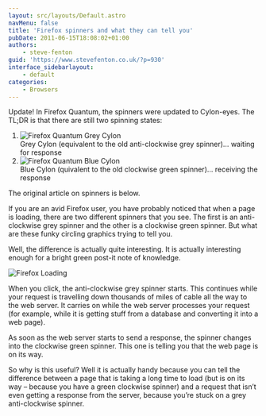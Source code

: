 ```yaml
---
layout: src/layouts/Default.astro
navMenu: false
title: 'Firefox spinners and what they can tell you'
pubDate: 2011-06-15T18:08:02+01:00
authors:
    - steve-fenton
guid: 'https://www.stevefenton.co.uk/?p=930'
interface_sidebarlayout:
    - default
categories:
    - Browsers
---
```


Update! In Firefox Quantum, the spinners were updated to Cylon-eyes. The TL;DR is that there are still two spinning states:

1. ![Firefox Quantum Grey Cylon](/img/2011/06/firefox-quantum-grey-cylon.png)  
    Grey Cylon (equivalent to the old anti-clockwise grey spinner)… waiting for response
2. ![Firefox Quantum Blue Cylon](/img/2011/06/firefox-quantum-blue-cylon.png)  
    Blue Cylon (quivalent to the old clockwise green spinner)… receiving the response

The original article on spinners is below.

If you are an avid Firefox user, you have probably noticed that when a page is loading, there are two different spinners that you see. The first is an anti-clockwise grey spinner and the other is a clockwise green spinner. But what are these funky circling graphics trying to tell you.

Well, the difference is actually quite interesting. It is actually interesting enough for a bright green post-it note of knowledge.

![Firefox Loading](/img/2015/07/firefoxloading.jpg)

When you click, the anti-clockwise grey spinner starts. This continues while your request is travelling down thousands of miles of cable all the way to the web server. It carries on while the web server processes your request (for example, while it is getting stuff from a database and converting it into a web page).

As soon as the web server starts to send a response, the spinner changes into the clockwise green spinner. This one is telling you that the web page is on its way.

So why is this useful? Well it is actually handy because you can tell the difference between a page that is taking a long time to load (but is on its way – because you have a green clockwise spinner) and a request that isn’t even getting a response from the server, because you’re stuck on a grey anti-clockwise spinner.